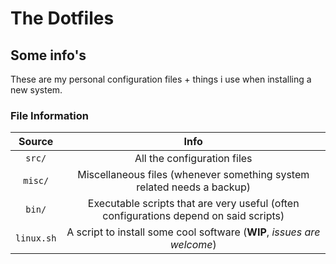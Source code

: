# The Dotfiles
## Some info's
These are my personal configuration files + things i use when installing a new system.

### File Information

|   Source   |                             Info                             |
| :--------: | :----------------------------------------------------------: |
|   `src/`   |                 All the configuration files                  |
|  `misc/`   |   Miscellaneous files (whenever something system related needs a backup)    |
|   `bin/`   | Executable scripts that are very useful (often configurations depend on said scripts) |
| `linux.sh` | A script to install some cool software (**WIP**, *issues are welcome*) |

